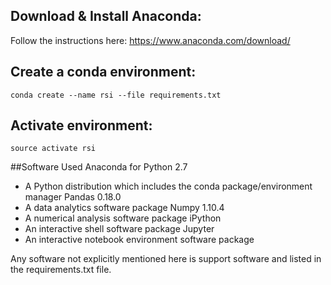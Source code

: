 ## Download & Install Anaconda:

Follow the instructions here:
  https://www.anaconda.com/download/

## Create a conda environment:

`conda create --name rsi --file requirements.txt`

## Activate environment:
`source activate rsi`

##Software Used
Anaconda for Python 2.7
 - A Python distribution which includes the conda package/environment manager
Pandas 0.18.0
 - A data analytics software package
Numpy 1.10.4
 - A numerical analysis software package
iPython
 - An interactive shell software package
Jupyter
 - An interactive notebook environment software package

Any software not explicitly mentioned here is support software and listed in the requirements.txt file.
